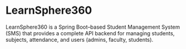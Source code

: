 # LearnSphere360
LearnSphere360 is a Spring Boot–based Student Management System (SMS) that provides a complete API backend for managing students, subjects, attendance, and users (admins, faculty, students).

